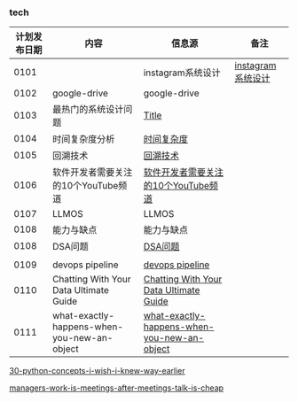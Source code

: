 ### tech

| 计划发布日期 | 内容 | 信息源 |备注|
|---------|---------|---------|-|
| 0101   |    |   instagram系统设计 |  [instagram系统设计](https://medium.com/coders-mojo/day-4-of-system-design-case-studies-series-design-instagram-part-1-10943440f29c)|
| 0102   | google-drive   | google-drive   |  |
| 0103   | 最热门的系统设计问题   | [Title](https://medium.com/coders-mojo/most-popular-system-design-questions-mega-compilation-45218129fe26)   |  |
| 0104   | 时间复杂度分析   | [时间复杂度](https://medium.com/coders-mojo/day-4-of-30-days-of-data-structures-and-algorithms-and-system-design-simplified-83d4c90d9115)   |  |
| 0105   | 回溯技术   | [回溯技术](https://medium.com/coders-mojo/day-5-of-30-days-of-data-structures-and-algorithms-and-system-design-simplified-backtracking-f7de93dbe72d)   |  |
| 0106   | 软件开发者需要关注的10个YouTube频道   | [软件开发者需要关注的10个YouTube频道](https://english4it.medium.com/10-youtube-channels-every-software-developer-should-follow-82277bcc145e)   |  |
| 0107   | LLMOS   |LLMOS   |  |
| 0108   | 能力与缺点   |能力与缺点   |  |
| 0108   | DSA问题   |[DSA问题](https://medium.com/@mukhopadhyaypushan42/best-way-to-solve-dsa-problems-become-a-pro-ccba897469c1)
   |  |
| 0109   | devops pipeline   |[devops pipeline](https://freedium.cfd/8182cc0a8de7)   |  |
| 0110   | Chatting With Your Data Ultimate Guide   |[Chatting With Your Data Ultimate Guide](https://freedium.cfd/a4e909591436)   |  |
| 0111   | what-exactly-happens-when-you-new-an-object   |[what-exactly-happens-when-you-new-an-object ](https://freedium.cfd/https://iorilan.medium.com/what-exactly-happens-when-you-new-an-object-ea38d9740617)  |  |


[30-python-concepts-i-wish-i-knew-way-earlier](https://freedium.cfd/https://levelup.gitconnected.com/30-python-concepts-i-wish-i-knew-way-earlier-3add72af6433)

[managers-work-is-meetings-after-meetings-talk-is-cheap](https://iorilan.medium.com/my-managers-work-is-meetings-after-meetings-talk-is-cheap-d369ae4a54ce)